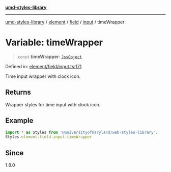 [**umd-styles-library**](../../../../../../README.md)

***

[umd-styles-library](../../../../../../modules.md) / [element](../../../../../README.md) / [field](../../../README.md) / [input](../README.md) / timeWrapper

# Variable: timeWrapper

> `const` **timeWrapper**: [`JssObject`](../../../../../../utilities/namespaces/transform/type-aliases/JssObject.md)

Defined in: [element/field/input.ts:171](https://github.com/UMD-Digital/design-system/blob/2d95010ba8e3e1595ebab66599330577b600c5fb/packages/styles/source/element/field/input.ts#L171)

Time input wrapper with clock icon.

## Returns

Wrapper styles for time input with clock icon.

## Example

```typescript
import * as Styles from '@universityofmaryland/web-styles-library';
Styles.element.field.input.timeWrapper
```

## Since

1.8.0
